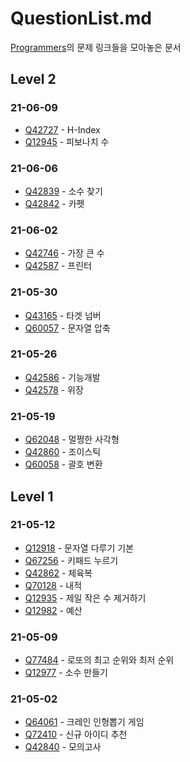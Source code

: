 # QuestionList.md

[Programmers](https://programmers.co.kr/learn/challenges)의 문제 링크들을 모아놓은 문서

## Level 2

### 21-06-09

* [Q42727](https://programmers.co.kr/learn/courses/30/lessons/42727) - H-Index
* [Q12945](https://programmers.co.kr/learn/courses/30/lessons/12945) - 피보나치 수

### 21-06-06

* [Q42839](https://programmers.co.kr/learn/courses/30/lessons/42839) - 소수 찾기
* [Q42842](https://programmers.co.kr/learn/courses/30/lessons/42842) - 카펫

### 21-06-02

* [Q42746](https://programmers.co.kr/learn/courses/30/lessons/42746) - 가장 큰 수
* [Q42587](https://programmers.co.kr/learn/courses/30/lessons/42587) - 프린터

### 21-05-30

* [Q43165](https://programmers.co.kr/learn/courses/30/lessons/43165) - 타겟 넘버
* [Q60057](https://programmers.co.kr/learn/courses/30/lessons/60057) - 문자열 압축

### 21-05-26

* [Q42586](https://programmers.co.kr/learn/courses/30/lessons/42586) - 기능개발
* [Q42578](https://programmers.co.kr/learn/courses/30/lessons/42578) - 위장

### 21-05-19

* [Q62048](https://programmers.co.kr/learn/courses/30/lessons/62048) - 멀쩡한 사각형
* [Q42860](https://programmers.co.kr/learn/courses/30/lessons/42860) - 조이스틱
* [Q60058](https://programmers.co.kr/learn/courses/30/lessons/60058) - 괄호 변환

## Level 1

### 21-05-12

* [Q12918](https://programmers.co.kr/learn/courses/30/lessons/12918) - 문자열 다루기 기본
* [Q67256](https://programmers.co.kr/learn/courses/30/lessons/67256) - 키패드 누르기
* [Q42862](https://programmers.co.kr/learn/courses/30/lessons/42862) - 체육복
* [Q70128](https://programmers.co.kr/learn/courses/30/lessons/70128) - 내적
* [Q12935](https://programmers.co.kr/learn/courses/30/lessons/12935) - 제일 작은 수 제거하기
* [Q12982](https://programmers.co.kr/learn/courses/30/lessons/12982) - 예산

### 21-05-09

* [Q77484](https://programmers.co.kr/learn/courses/30/lessons/77484) - 로또의 최고 순위와 최저 순위
* [Q12977](https://programmers.co.kr/learn/courses/30/lessons/12977) - 소수 만들기

### 21-05-02

* [Q64061](https://programmers.co.kr/learn/courses/30/lessons/64061) - 크레인 인형뽑기 게임
* [Q72410](https://programmers.co.kr/learn/courses/30/lessons/72410) - 신규 아이디 추천
* [Q42840](https://programmers.co.kr/learn/courses/30/lessons/42840) - 모의고사

